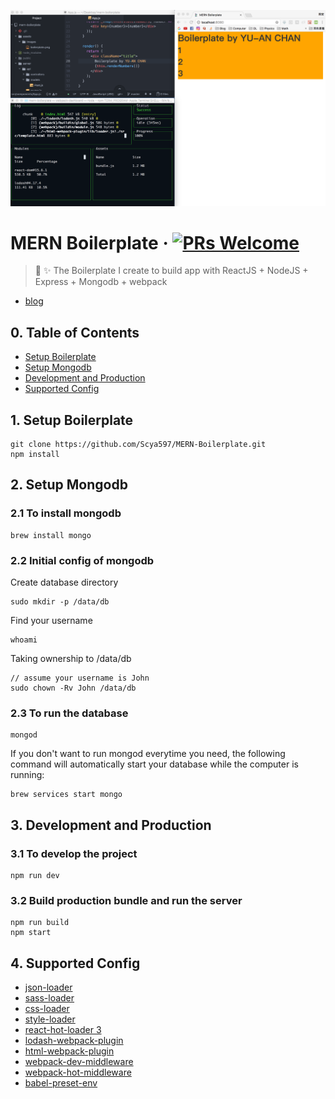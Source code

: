 ![logo](https://github.com/Scya597/MERN-Boilerplate/blob/master/assets/images/boilerplate-image.png)

# MERN Boilerplate &middot; [![PRs Welcome](https://img.shields.io/badge/PRs-welcome-brightgreen.svg?style=flat-square)](http://makeapullrequest.com)
> 🎉 ✨ The Boilerplate I create to build app with ReactJS + NodeJS + Express + Mongodb + webpack 

- [blog](https://scyablog.blogspot.tw/2017/07/mern.html)

## 0. Table of Contents  
- [Setup Boilerplate](#1-setup-boilerplate)
- [Setup Mongodb](#2-setup-mongodb)
- [Development and Production](#3-development-and-production)
- [Supported Config](#4-supported-config)

## 1. Setup Boilerplate
```
git clone https://github.com/Scya597/MERN-Boilerplate.git
npm install
```

## 2. Setup Mongodb

### 2.1 To install mongodb

```
brew install mongo
```

### 2.2 Initial config of mongodb

Create database directory

```
sudo mkdir -p /data/db
```

Find your username

```
whoami
```

Taking ownership to /data/db

```
// assume your username is John
sudo chown -Rv John /data/db
```

### 2.3 To run the database

```
mongod
```

If you don't want to run mongod everytime you need, the following command will automatically start your database while the computer is running:

```
brew services start mongo
```

## 3. Development and Production

### 3.1 To develop the project

```
npm run dev
```

### 3.2 Build production bundle and run the server

```
npm run build
npm start
```

## 4. Supported Config

- [json-loader](https://github.com/webpack-contrib/json-loader)
- [sass-loader](https://github.com/webpack-contrib/sass-loader)
- [css-loader](https://github.com/webpack-contrib/css-loader)
- [style-loader](https://github.com/webpack-contrib/style-loader)
- [react-hot-loader 3](https://github.com/gaearon/react-hot-loader)
- [lodash-webpack-plugin](https://github.com/lodash/lodash-webpack-plugin)
- [html-webpack-plugin](https://github.com/jantimon/html-webpack-plugin)
- [webpack-dev-middleware](https://github.com/webpack/webpack-dev-middleware)
- [webpack-hot-middleware](https://github.com/glenjamin/webpack-hot-middleware)
- [babel-preset-env](https://github.com/babel/babel-preset-env)